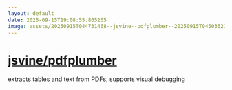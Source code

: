 ```yaml
---
layout: default
date: 2025-09-15T19:08:55.805265
image: assets/20250915T044731468--jsvine--pdfplumber--20250915T045036218--cropped.png
---
```


# [jsvine/pdfplumber](https://github.com/jsvine/pdfplumber)

extracts tables and text from PDFs, supports visual debugging
